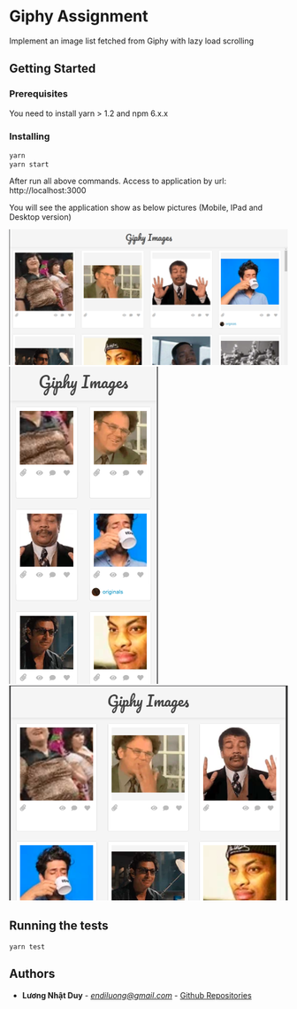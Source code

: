 # Giphy Assignment

Implement an image list fetched from Giphy with lazy load scrolling

## Getting Started

### Prerequisites

You need to install yarn > 1.2 and npm 6.x.x

### Installing

```
yarn
yarn start
```

After run all above commands. Access to application by url:
http://localhost:3000

You will see the application show as below pictures (Mobile, IPad and Desktop version)

![Desktop version](screenshots/desktop_ver.png)
![Mobile version](screenshots/mobile_ver.png)
![Ipad version](screenshots/ipad_ver.png)

## Running the tests

```
yarn test
```

## Authors

- **Lương Nhật Duy** - *endiluong@gmail.com* - [Github Repositories](https://github.com/endiluong/message-media-asm)

